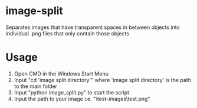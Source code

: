 # image-split
Separates images that have transparent spaces in between objects into individual .png files that only contain those objects

# Usage
1. Open CMD in the Windows Start Menu
2. Input "cd 'image split directory'" where 'image split directory' is the path to the main folder
3. Input "python image_split.py" to start the script
4. Input the path to your image i.e. "\test-images\test.png"
